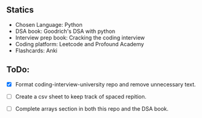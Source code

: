 ## Statics

- Chosen Language: Python
- DSA book: Goodrich's DSA with python
- Interview prep book: Cracking the coding interview
- Coding platform: Leetcode and Profound Academy
- Flashcards: Anki


## ToDo:
- [x] Format coding-interview-university repo and remove unnecessary text.
- [ ] Create a csv sheet to keep track of spaced repition.
- [ ] Complete arrays section in both this repo and the DSA book.


